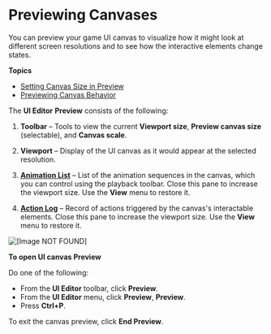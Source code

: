 # Previewing Canvases<a name="ui-editor-previewing-canvas"></a>

You can preview your game UI canvas to visualize how it might look at different screen resolutions and to see how the interactive elements change states\.

**Topics**
+ [Setting Canvas Size in Preview](ui-editor-previewing-setting-size.md)
+ [Previewing Canvas Behavior](ui-editor-previewing-behavior.md)

The **UI Editor** **Preview** consists of the following:

1. **Toolbar** – Tools to view the current **Viewport size**, **Preview canvas size** \(selectable\), and **Canvas scale**\.

1. **Viewport** – Display of the UI canvas as it would appear at the selected resolution\. 

1. [**Animation List**](ui-editor-previewing-behavior.md#animation-list-pane) – List of the animation sequences in the canvas, which you can control using the playback toolbar\. Close this pane to increase the viewport size\. Use the **View** menu to restore it\.

1. [**Action Log**](ui-editor-previewing-behavior.md#action-log) – Record of actions triggered by the canvas's interactable elements\. Close this pane to increase the viewport size\. Use the **View** menu to restore it\.

![\[Image NOT FOUND\]](http://docs.aws.amazon.com/lumberyard/latest/userguide/images/game_ui_editor/ui-editor-preview-overview.png)

**To open UI canvas **Preview****

Do one of the following:
+ From the **UI Editor** toolbar, click **Preview**\.
+ From the **UI Editor** menu, click **Preview**, **Preview**\.
+ Press **Ctrl\+P**\.

To exit the canvas preview, click **End Preview**\.